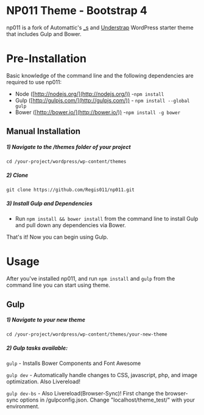 NP011 Theme - Bootstrap 4
===

np011 is a fork of Automattic's [_s](https://github.com/Automattic/_s) and [Understrap](https://understrap.com/) WordPress starter theme that includes Gulp and Bower.

# Pre-Installation

Basic knowledge of the command line and the following dependencies are required to use np011:

- Node ([http://nodejs.org/](http://nodejs.org/)) -`npm install`
- Gulp ([http://gulpjs.com/](http://gulpjs.com/)) - `npm install --global gulp`
- Bower ([http://bower.io/](http://bower.io/)) -`npm install -g bower`


## Manual Installation

##### 1) Navigate to the /themes folder of your project
`cd /your-project/wordpress/wp-content/themes`

##### 2) Clone

`git clone https://github.com/Regis011/np011.git`


##### 3) Install Gulp and Dependencies
- Run `npm install && bower install` from the command line to install Gulp and pull down any dependencies via Bower.

That's it! Now you can begin using Gulp.

# Usage
After you've installed np011, and run `npm install` and `gulp` from the command line you can start using theme.

## Gulp

##### 1) Navigate to your new theme
`cd /your-project/wordpress/wp-content/themes/your-new-theme`

##### 2) Gulp tasks available:

`gulp` - Installs Bower Components and Font Awesome

`gulp dev` - Automatically handle changes to CSS, javascript, php, and image optimization. Also Livereload!

`gulp dev-bs` - Also Livereload(Browser-Sync)! First change the browser-sync options in /gulpconfig.json. Change "localhost/theme_test/" with your environment.
